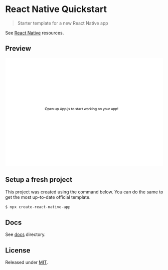 # React Native Quickstart
> Starter template for a new React Native app

See [React Native](https://github.com/MichaelCurrin/learn-to-code/blob/master/en/topics/scripting_languages/JavaScript/libraries/react_native.md) resources.


## Preview

![Sample screenshot](/sample.png "Sample screenshot")


## Setup a fresh project

This project was created using the command below. You can do the same to get the most up-to-date official template.

```sh
$ npx create-react-native-app
```


## Docs

See [docs](/docs/) directory.


## License

Released under [MIT](/LICENSE).
